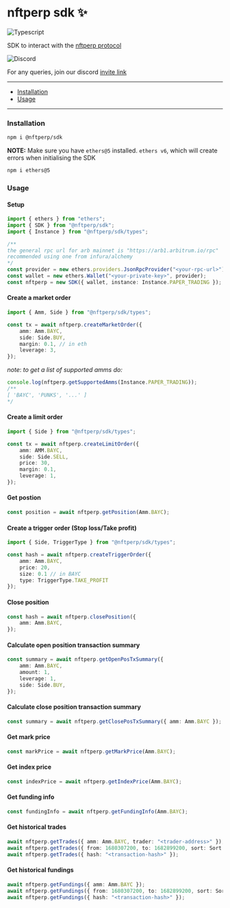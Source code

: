 # nftperp sdk ✨

![Typescript](https://img.shields.io/badge/TypeScript-007ACC?style=for-the-badge&logo=typescript&logoColor=white)

SDK to interact with the [nftperp protocol](https://nftperp.xyz)

![Discord](https://img.shields.io/badge/Discord-5865F2?style=for-the-badge&logo=discord&logoColor=white)

For any queries, join our discord [invite link](https://discord.gg/J5vUUcTE6F)

---

-   [Installation](#installation)
-   [Usage](#usage)

---

### Installation

```sh
npm i @nftperp/sdk
```

**NOTE:** Make sure you have `ethers@5` installed. `ethers v6`, which will create errors when initialising the SDK

```sh
npm i ethers@5
```

### Usage

#### Setup

```ts
import { ethers } from "ethers";
import { SDK } from "@nftperp/sdk";
import { Instance } from "@nftperp/sdk/types";

/**
the general rpc url for arb mainnet is "https://arb1.arbitrum.io/rpc"
recommended using one from infura/alchemy
*/
const provider = new ethers.providers.JsonRpcProvider("<your-rpc-url>");
const wallet = new ethers.Wallet("<your-private-key>", provider);
const nftperp = new SDK({ wallet, instance: Instance.PAPER_TRADING });
```

#### Create a market order

```ts
import { Amm, Side } from "@nftperp/sdk/types";

const tx = await nftperp.createMarketOrder({
    amm: Amm.BAYC,
    side: Side.BUY,
    margin: 0.1, // in eth
    leverage: 3,
});
```

_note_: _to get a list of supported amms do:_

```ts
console.log(nftperp.getSupportedAmms(Instance.PAPER_TRADING));
/**
[ 'BAYC', 'PUNKS', '...' ]
*/
```

#### Create a limit order

```ts
import { Side } from "@nftperp/sdk/types";

const tx = await nftperp.createLimitOrder({
    amm: AMM.BAYC,
    side: Side.SELL,
    price: 30,
    margin: 0.1,
    leverage: 1,
});
```

#### Get postion

```ts
const position = await nftperp.getPosition(Amm.BAYC);
```

#### Create a trigger order (Stop loss/Take profit)

```ts
import { Side, TriggerType } from "@nftperp/sdk/types";

const hash = await nftperp.createTriggerOrder({
    amm: Amm.BAYC,
    price: 20,
    size: 0.1 // in BAYC
    type: TriggerType.TAKE_PROFIT
});
```

#### Close position

```ts
const hash = await nftperp.closePosition({
    amm: Amm.BAYC,
});
```

#### Calculate open position transaction summary

```ts
const summary = await nftperp.getOpenPosTxSummary({
    amm: Amm.BAYC,
    amount: 1,
    leverage: 1,
    side: Side.BUY,
});
```

#### Calculate close position transaction summary

```ts
const summary = await nftperp.getClosePosTxSummary({ amm: Amm.BAYC });
```

#### Get mark price

```ts
const markPrice = await nftperp.getMarkPrice(Amm.BAYC);
```

#### Get index price

```ts
const indexPrice = await nftperp.getIndexPrice(Amm.BAYC);
```

#### Get funding info

```ts
const fundingInfo = await nftperp.getFundingInfo(Amm.BAYC);
```

#### Get historical trades

```ts
await nftperp.getTrades({ amm: Amm.BAYC, trader: "<trader-address>" });
await nftperp.getTrades({ from: 1680307200, to: 1682899200, sort: Sort.ASC });
await nftperp.getTrades({ hash: "<transaction-hash>" });
```

#### Get historical fundings

```ts
await nftperp.getFundings({ amm: Amm.BAYC });
await nftperp.getFundings({ from: 1680307200, to: 1682899200, sort: Sort.ASC });
await nftperp.getFundings({ hash: "<transaction-hash>" });
```
